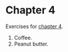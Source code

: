 # Chapter 4
Exercises for [chapter 4](https://info201.github.io/git-basics.html).

1. Coffee.
2. Peanut butter.
